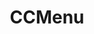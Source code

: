 ---
codehost: https://github.com/https://github.com/erikdoe/ccmenu
logohandle: ccmenu
sort: ccmenu
title: CCMenu
website: http://ccmenu.org/
---